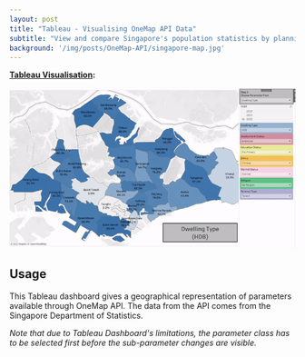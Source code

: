 ```yaml
---
layout: post
title: "Tableau - Visualising OneMap API Data"
subtitle: "View and compare Singapore's population statistics by planning area."
background: '/img/posts/OneMap-API/singapore-map.jpg'
---
```



[__Tableau Visualisation__](https://public.tableau.com/app/profile/ziming.lin/viz/SingaporeStatsfromOneMapAPI/Dashboard1)__:__

![screenshot](https://raw.githubusercontent.com/Ziming-Lin/OneMap-API/main/OneMap.gif)

## Usage

This Tableau dashboard gives a geographical representation of parameters available through OneMap API. The data from the API comes from the Singapore Department of Statistics.

_Note that due to Tableau Dashboard's limitations, the parameter class has to be selected first before the sub-parameter changes are visible._


